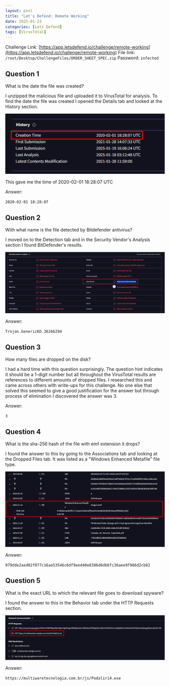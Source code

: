 ```yaml
---
layout: post
title: "Let's Defend: Remote Working"
date: 2025-01-23
categories: [Lets Defend]
tags: [VirusTotal] 
---
```


Challenge Link: [https://app.letsdefend.io/challenge/remote-working](https://app.letsdefend.io/challenge/remote-working)
File link: `/root/Desktop/ChallengeFiles/ORDER_SHEET_SPEC.zip`
Password: `infected`
## Question 1
What is the date the file was created?

I unzipped the malicious file and uploaded it to VirusTotal for analysis. To find the date the file was created I opened the Details tab and looked at the History section.

![](/assets/img/posts/2025-01-23-Remote-Working/image-0.png)

This gave me the time of 2020-02-01 18:28:07 UTC

Answer:

`2020-02-01 18:28:07`

## Question 2
With what name is the file detected by Bitdefender antivirus?

I moved on to the Detection tab and in the Security Vendor's Analysis section I found BitDefender's results.

![](/assets/img/posts/2025-01-23-Remote-Working/image-1.png)

Answer:

`Trojan.GenericKD.36266294`

## Question 3
How many files are dropped on the disk?

I had a hard time with this question surprisingly. The question hint indicates it should be a 1-digit number but all throughout the VirusTotal results are references to different amounts of dropped files. I researched this and came across others with write-ups for this challenge. No one else that solved this seemed to give a good justification for the answer but through process of elimination I discovered the answer was 3.

Answer:

`3`

## Question 4
What is the sha-256 hash of the file with emf extension it drops?

I found the answer to this by going to the Associations tab and looking at the Dropped Files tab. It was listed as a "Windows Enhanced Metafile" file type.

![](/assets/img/posts/2025-01-23-Remote-Working/image-2.png)

Answer:

`979dde2aed02f077c16ae53546c6df9eed40e8386d6db6fc36aee9f966d2cb82`

## Question 5
What is the exact URL to which the relevant file goes to download spyware?

I found the answer to this in the Behavior tab under the HTTP Requests section.

![](/assets/img/posts/2025-01-23-Remote-Working/image-3.png)

Answer:

`https://multiwaretecnologia.com.br/js/Podaliri4.exe`